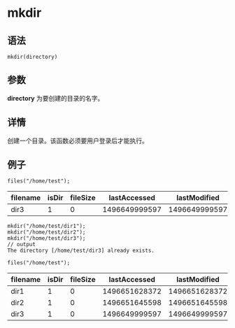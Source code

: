# mkdir

## 语法

`mkdir(directory)`

## 参数

**directory** 为要创建的目录的名字。

## 详情

创建一个目录。该函数必须要用户登录后才能执行。

## 例子

```
files("/home/test");
```

| filename | isDir | fileSize | lastAccessed | lastModified |
| --- | --- | --- | --- | --- |
| dir3 | 1 | 0 | 1496649999597 | 1496649999597 |

```
mkdir("/home/test/dir1");
mkdir("/home/test/dir2");
mkdir("/home/test/dir3");
// output
The directory [/home/test/dir3] already exists.
```

```
files("/home/test");
```

| filename | isDir | fileSize | lastAccessed | lastModified |
| --- | --- | --- | --- | --- |
| dir1 | 1 | 0 | 1496651628372 | 1496651628372 |
| dir2 | 1 | 0 | 1496651645598 | 1496651645598 |
| dir3 | 1 | 0 | 1496649999597 | 1496649999597 |

